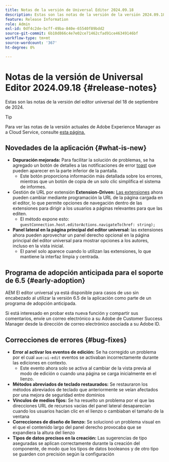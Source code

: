 ```yaml
---
title: Notas de la versión de Universal Editor 2024.09.18
description: Estas son las notas de la versión de la versión 2024.09.18 de Universal Editor.
feature: Release Information
role: Admin
exl-id: 0df4c2de-bcff-49ba-840e-65540f89bdd2
source-git-commit: 6b10d866c4e7e02ce71462cfad91ce46349146bf
workflow-type: tm+mt
source-wordcount: '367'
ht-degree: 0%

---
```


# Notas de la versión de Universal Editor 2024.09.18 {#release-notes}

Estas son las notas de la versión del editor universal del 18 de septiembre de 2024.

>[!TIP]
>
>Para ver las notas de la versión actuales de Adobe Experience Manager as a Cloud Service, consulte [esta página.](/help/release-notes/release-notes-cloud/release-notes-current.md)

## Novedades de la aplicación {#what-is-new}

* **Depuración mejorada:** Para facilitar la solución de problemas, se ha agregado un botón de detalles a las notificaciones de error [toast](https://spectrum.adobe.com/page/toast/) que pueden aparecer en la parte inferior de la pantalla.
   * Este botón proporciona información más detallada sobre los errores, mientras que un botón de copia de un solo clic simplifica el sistema de informes.
* Gestión de URL por extensión **Extension-Driven:** [Las extensiones](/help/implementing/universal-editor/customizing.md#extending) ahora pueden cambiar mediante programación la URL de la página cargada en el editor, lo que permite opciones de navegación dentro de las extensiones para dirigir a los usuarios a páginas relevantes para que las editen.
   * El método expone esto: `guestConnection.host.editorActions.navigateTo(href: string);`
* **Panel lateral en la página principal del editor universal:** las extensiones ahora pueden aprovechar un panel derecho opcional en la página principal del editor universal para mostrar opciones a los autores, incluso en la vista inicial.
   * El panel solo aparece cuando lo utilizan las extensiones, lo que mantiene la interfaz limpia y centrada.

## Programa de adopción anticipada para el soporte de 6.5 {#early-adoption}

AEM El editor universal ya está disponible para casos de uso sin encabezado al utilizar la versión 6.5 de la aplicación como parte de un programa de adopción anticipada.

Si está interesado en probar esta nueva función y compartir sus comentarios, envíe un correo electrónico a su Adobe de Customer Success Manager desde la dirección de correo electrónico asociada a su Adobe ID.

## Correcciones de errores {#bug-fixes}

* **Error al activar los eventos de edición:** Se ha corregido un problema por el cual `aue:ui-edit` eventos se activaban incorrectamente durante las ediciones en contexto.
   * Este evento ahora solo se activa al cambiar de la vista previa al modo de edición o cuando una página se carga inicialmente en el lienzo.
* **Métodos abreviados de teclado restaurados:** Se restauraron los métodos abreviados de teclado que anteriormente se veían afectados por una mejora de seguridad entre dominios
* **Vínculos de medios fijos:** Se ha resuelto un problema por el que las direcciones URL de recursos vacías del panel lateral desaparecían cuando los usuarios hacían clic en el lienzo o cambiaban el tamaño de la ventana
* **Correcciones de diseño de lienzo:** Se solucionó un problema visual en el que el contenido largo del panel derecho provocaba que se expandiera la altura del lienzo
* **Tipos de datos precisos en la creación:** Las sugerencias de tipo aseguradas se aplican correctamente durante la creación del componente, de modo que los tipos de datos booleanos y de otro tipo se guarden con precisión según la configuración
